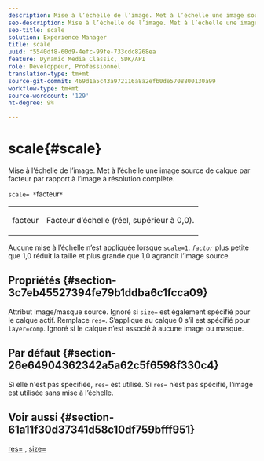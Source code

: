 ```yaml
---
description: Mise à l’échelle de l’image. Met à l’échelle une image source de calque par facteur par rapport à l’image à résolution complète.
seo-description: Mise à l’échelle de l’image. Met à l’échelle une image source de calque par facteur par rapport à l’image à résolution complète.
seo-title: scale
solution: Experience Manager
title: scale
uuid: f5540df8-60d9-4efc-99fe-733cdc8268ea
feature: Dynamic Media Classic, SDK/API
role: Développeur, Professionnel
translation-type: tm+mt
source-git-commit: 469d1a5c43a972116a8a2efb0de5708800130a99
workflow-type: tm+mt
source-wordcount: '129'
ht-degree: 9%

---
```



# scale{#scale}

Mise à l’échelle de l’image. Met à l’échelle une image source de calque par facteur par rapport à l’image à résolution complète.

`scale= *`facteur`*`

<table id="simpletable_AC596A87494A4213A7D1C76612E8F2FD"> 
 <tr class="strow"> 
  <td class="stentry"> <p><span class="varname"> facteur</span> </p> </td> 
  <td class="stentry"> <p>Facteur d’échelle (réel, supérieur à 0,0). </p></td> 
 </tr> 
</table>

Aucune mise à l’échelle n’est appliquée lorsque `scale=1`. *`factor`* plus petite que 1,0 réduit la taille et plus grande que 1,0 agrandit l’image source.

## Propriétés {#section-3c7eb45527394fe79b1ddba6c1fcca09}

Attribut image/masque source. Ignoré si `size=` est également spécifié pour le calque actif. Remplace `res=`. S’applique au calque 0 s’il est spécifié pour `layer=comp`. Ignoré si le calque n’est associé à aucune image ou masque.

## Par défaut {#section-26e64904362342a5a62c5f6598f330c4}

Si elle n&#39;est pas spécifiée, `res=` est utilisé. Si `res=` n’est pas spécifié, l’image est utilisée sans mise à l’échelle.

## Voir aussi {#section-61a11f30d37341d58c10df759bfff951}

[res=](../../../../../is-api/http-ref/image-serving-api-ref/c-http-protocol-reference/c-command-reference/r-res.md#reference-3d6fe416801148dea0f786f2b5169e55) ,  [size=](../../../../../is-api/http-ref/image-serving-api-ref/c-http-protocol-reference/c-data-types/r-size.md#reference-04d383f32c7b4003bed9978cb854747b)
